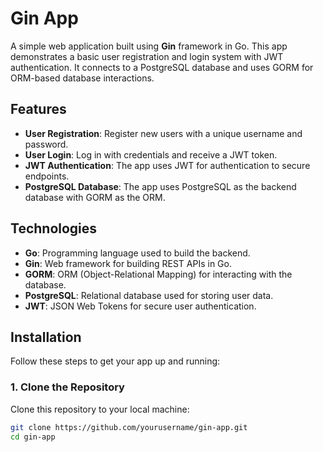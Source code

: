 # Gin App

A simple web application built using **Gin** framework in Go. This app demonstrates a basic user registration and login system with JWT authentication. It connects to a PostgreSQL database and uses GORM for ORM-based database interactions.

## Features

- **User Registration**: Register new users with a unique username and password.
- **User Login**: Log in with credentials and receive a JWT token.
- **JWT Authentication**: The app uses JWT for authentication to secure endpoints.
- **PostgreSQL Database**: The app uses PostgreSQL as the backend database with GORM as the ORM.

## Technologies

- **Go**: Programming language used to build the backend.
- **Gin**: Web framework for building REST APIs in Go.
- **GORM**: ORM (Object-Relational Mapping) for interacting with the database.
- **PostgreSQL**: Relational database used for storing user data.
- **JWT**: JSON Web Tokens for secure user authentication.

## Installation

Follow these steps to get your app up and running:

### 1. Clone the Repository

Clone this repository to your local machine:

```bash
git clone https://github.com/yourusername/gin-app.git
cd gin-app
